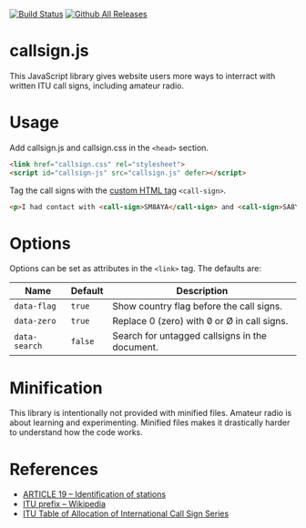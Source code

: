 [![Build Status](https://travis-ci.org/Lominean/callsign.js.svg?branch=master)](https://travis-ci.org/Lominean/callsign.js)
[![Github All Releases](https://img.shields.io/github/downloads/Lominean/callsign.js/total.svg)]()

# callsign.js
This JavaScript library gives website users more ways to interract with written ITU call signs, including amateur radio.

# Usage
Add callsign.js and callsign.css in the `<head>` section.
```html
<link href="callsign.css" rel="stylesheet">
<script id="callsign-js" src="callsign.js" defer></script>
```

Tag the call signs with the [custom HTML tag](https://developer.mozilla.org/en-US/docs/Web/Web_Components/Using_custom_elements) `<call-sign>`.
```html
<p>I had contact with <call-sign>SM8AYA</call-sign> and <call-sign>SA8YAY</call-sign> on shortwave.</p>
```

# Options
Options can be set as attributes in the `<link>` tag. The defaults are:

| Name          | Default | Description |
| ------------- | ------- | ----------- |
| `data-flag`   | `true`  | Show country flag before the call signs. |
| `data-zero`   | `true`  | Replace 0 (zero) with 0&#x0338; or &#216; in call signs. |
| `data-search` | `false` | Search for untagged callsigns in the document. |

# Minification
This library is intentionally not provided with minified files.
Amateur radio is about learning and experimenting.
Minified files makes it drastically harder to understand how the code works.

# References
* [ARTICLE 19 – Identification of stations](http://life.itu.int/radioclub/rr/art19.pdf)
* [ITU prefix – Wikipedia](https://en.wikipedia.org/wiki/ITU_prefix)
* [ITU Table of Allocation of International Call Sign Series](https://www.arrl.org/international-call-sign-series)
